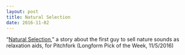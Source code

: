 ```yaml
---
layout: post
title: Natural Selection
date: 2016-11-02
---
```


“[Natural Selection](https://pitchfork.com/features/cover-story/reader/natural-selection/),” a story about the first guy to sell nature sounds as relaxation aids, for Pitchfork (Longform Pick of the Week, 11/5/2016)
